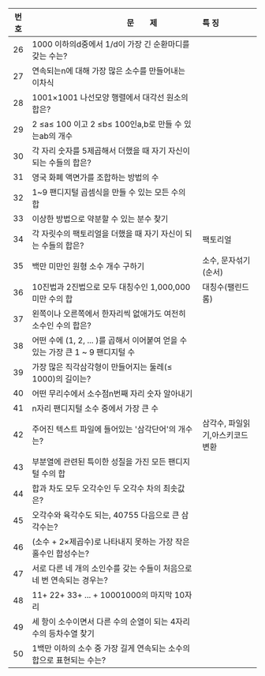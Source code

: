 |번호|　　　　　　　　　　　　문　　제|특 징|
|:---:|:---|:---|
|26|1000 이하의d중에서 1/d이 가장 긴 순환마디를 갖는 수는?||
|27|연속되는n에 대해 가장 많은 소수를 만들어내는 이차식||
|28|1001×1001 나선모양 행렬에서 대각선 원소의 합은?||
|29|2 ≤a≤ 100 이고 2 ≤b≤ 100인a,b로 만들 수 있는ab의 개수||
|30|각 자리 숫자를 5제곱해서 더했을 때 자기 자신이 되는 수들의 합은?||
|31|영국 화폐 액면가를 조합하는 방법의 수||
|32|1~9 팬디지털 곱셈식을 만들 수 있는 모든 수의 합||
|33|이상한 방법으로 약분할 수 있는 분수 찾기||
|34|각 자릿수의 팩토리얼을 더했을 때 자기 자신이 되는 수들의 합은?|팩토리얼|
|35|백만 미만인 원형 소수 개수 구하기|소수, 문자섞기(순서)|
|36|10진법과 2진법으로 모두 대칭수인 1,000,000 미만 수의 합|대칭수(팰린드롬)|
|37|왼쪽이나 오른쪽에서 한자리씩 없애가도 여전히 소수인 수의 합은?||
|38|어떤 수에 (1, 2, ... )를 곱해서 이어붙여 얻을 수 있는 가장 큰 1 ~ 9 팬디지털 수||
|39|가장 많은 직각삼각형이 만들어지는 둘레(≤ 1000)의 길이는?||
|40|어떤 무리수에서 소수점n번째 자리 숫자 알아내기||
|41|n자리 팬디지털 소수 중에서 가장 큰 수||
|42|주어진 텍스트 파일에 들어있는 '삼각단어'의 개수는?|삼각수, 파일읽기,아스키코드변환|
|43|부분열에 관련된 특이한 성질을 가진 모든 팬디지털 수의 합||
|44|합과 차도 모두 오각수인 두 오각수 차의 최솟값은?||
|45|오각수와 육각수도 되는, 40755 다음으로 큰 삼각수는?||
|46|(소수 + 2×제곱수)로 나타내지 못하는 가장 작은 홀수인 합성수는?||
|47|서로 다른 네 개의 소인수를 갖는 수들이 처음으로 네 번 연속되는 경우는?||
|48|11+ 22+ 33+ ... + 10001000의 마지막 10자리||
|49|세 항이 소수이면서 다른 수의 순열이 되는 4자리 수의 등차수열 찾기||
|50|1백만 이하의 소수 중 가장 길게 연속되는 소수의 합으로 표현되는 수는?||
